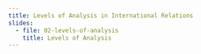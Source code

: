 ```yaml
---
title: Levels of Analysis in International Relations
slides:
  - file: 02-levels-of-analysis
    title: Levels of Analysis
---
```

